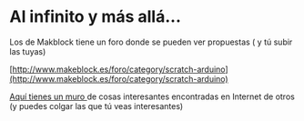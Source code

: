 
# Al infinito y más allá...

Los de Makblock tiene un foro donde se pueden ver propuestas ( y tú subir las tuyas)

[http://www.makeblock.es/foro/category/scratch-arduino](http://www.makeblock.es/foro/category/scratch-arduino)

[Aquí tienes un muro ](https://padlet.com/CATEDU/alinfinitoymasalla)de cosas interesantes encontradas en Internet de otros (y puedes colgar las que tú veas interesantes)

